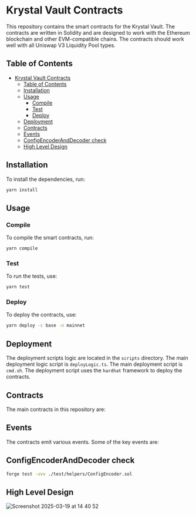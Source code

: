 # Krystal Vault Contracts

This repository contains the smart contracts for the Krystal Vault. The contracts are written in Solidity and are
designed to work with the Ethereum blockchain and other EVM-compatible chains. The contracts should work well with all
Uniswap V3 Liquidity Pool types.

## Table of Contents

- [Krystal Vault Contracts](#krystal-vault-contracts)
  - [Table of Contents](#table-of-contents)
  - [Installation](#installation)
  - [Usage](#usage)
    - [Compile](#compile)
    - [Test](#test)
    - [Deploy](#deploy)
  - [Deployment](#deployment)
  - [Contracts](#contracts)
  - [Events](#events)
  - [ConfigEncoderAndDecoder check](#configencoderanddecoder-check)
  - [High Level Design](#high-level-design)

## Installation

To install the dependencies, run:

```sh
yarn install
```

## Usage

### Compile

To compile the smart contracts, run:

```sh
yarn compile
```

### Test

To run the tests, use:

```sh
yarn test
```

### Deploy

To deploy the contracts, use:

```sh
yarn deploy -c base -n mainnet
```

## Deployment

The deployment scripts logic are located in the `scripts` directory. The main deployment logic script is
`deployLogic.ts`. The main deployment script is `cmd.sh`. The deployment script uses the `hardhat` framework to deploy
the contracts.

## Contracts

The main contracts in this repository are:

## Events

The contracts emit various events. Some of the key events are:

## ConfigEncoderAndDecoder check

```sh
forge test -vvv ./test/helpers/ConfigEncoder.sol
```

## High Level Design

![Screenshot 2025-03-19 at 14 40 52](https://github.com/user-attachments/assets/66023d25-b095-47af-800c-35f87262093d)
